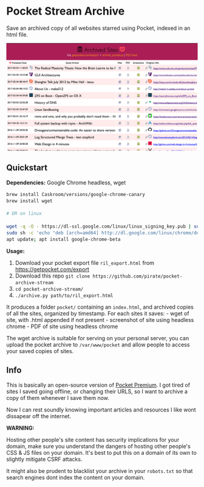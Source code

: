 # Pocket Stream Archive

Save an archived copy of all websites starred using Pocket, indexed in an html file.

![](screenshot.png)

## Quickstart

**Dependencies:** Google Chrome headless, wget

```bash
brew install Caskroom/versions/google-chrome-canary
brew install wget

# OR on linux

wget -q -O - https://dl-ssl.google.com/linux/linux_signing_key.pub | sudo apt-key add -
sudo sh -c 'echo "deb [arch=amd64] http://dl.google.com/linux/chrome/deb/ stable main" >> /etc/apt/sources.list.d/google-chrome.list'
apt update; apt install google-chrome-beta
```

**Usage:**

1. Download your pocket export file `ril_export.html` from https://getpocket.com/export
2. Download this repo `git clone https://github.com/pirate/pocket-archive-stream`
3. `cd pocket-archive-stream/`
4. `./archive.py path/to/ril_export.html`

It produces a folder `pocket/` containing an `index.html`, and archived copies of all the sites,
organized by timestamp.  For each sites it saves:
    - wget of site, with .html appended if not present
    - screenshot of site using headless chrome
    - PDF of site using headless chrome

The wget archive is suitable for serving on your personal server, you can upload the pocket
archive to `/var/www/pocket` and allow people to access your saved copies of sites.


## Info

This is basically an open-source version of [Pocket Premium](https://getpocket.com/).  I got tired of sites I saved going offline,
or changing their URLS, so I want to archive a copy of them whenever I save them now.

Now I can rest soundly knowing important articles and resources I like wont dissapear off the internet.

**WARNING:**

Hosting other people's site content has security implications for your domain, make sure you understand
the dangers of hosting other people's CSS & JS files on your domain.  It's best to put this on a domain
of its own to slightly mitigate CSRF attacks.

It might also be prudent to blacklist your archive in your `robots.txt` so that search engines dont index
the content on your domain.
